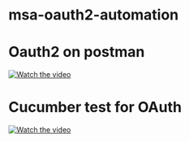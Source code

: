 # msa-oauth2-automation

<html>
<body>
<h1>Oauth2 on postman</h1>

[![Watch the video](https://user-images.githubusercontent.com/19589895/32090828-06cd5654-bb0f-11e7-8379-367590ee44ff.png)](http://youtu.be/vt5fpE0bzSY)
<h1>Cucumber test for OAuth</h1>

[![Watch the video](https://user-images.githubusercontent.com/19589895/32090920-70f37a2c-bb0f-11e7-9bca-074418db3f05.png)](https://youtu.be/pRZAGRbHGPk)
</body>
</html>
